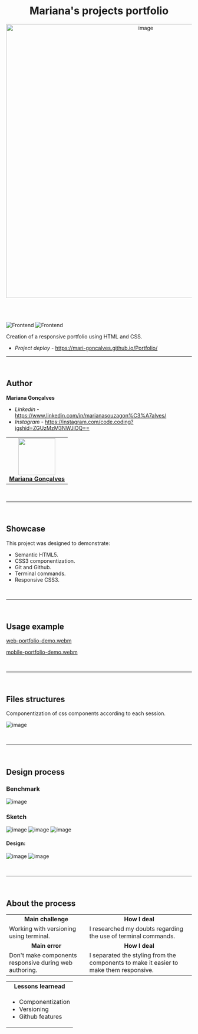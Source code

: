 <h1 align="center"> Mariana's projects portfolio </h1>

<div align="center">
  <img width="742" alt="image" src="https://github.com/Mari-Goncalves/Portfolio/assets/120994185/bbf9d3db-e8d9-47a8-85f3-be272fc34ffe">
</div>

<br>
<br>
<br>

![Frontend](https://img.shields.io/badge/Frontend-HTML5-orange?style=for-the-badge&logo=appveyor)
![Frontend](https://img.shields.io/badge/Style-CSS3-blue?style=for-the-badge&logo=appveyor)


Creation of a responsive portfolio using HTML and CSS.
* *Project deploy* - https://mari-goncalves.github.io/Portfolio/ 

---

<br>

## Author

**Mariana Gonçalves** 

* *Linkedin* - https://www.linkedin.com/in/marianasouzagon%C3%A7alves/
* *Instagram* - https://instagram.com/code.coding?igshid=ZGUzMzM3NWJiOQ== 

<table>
  <tr>
    <td align="center"><a href="https://github.com/Mari-Goncalves"><img src="https://github.com/Mari-Goncalves/Portfolio/assets/120994185/7a7a7da0-219a-40e8-9cc7-6e4ec557cf85" width="100px;" alt=""/>
      <br /><sub><b><a href="https://github.com/Mari-Goncalves">Mariana Gonçalves</a></b>
      </sub></a><br/></td>
  </tr>
</table>


<br>

---

<br>

## Showcase

This project was designed to demonstrate:

* Semantic HTML5.
* CSS3 componentization.
* Git and Github.
* Terminal commands.
* Responsive CSS3.

<br>

---

<br>

## Usage example

[web-portfolio-demo.webm](https://github.com/Mari-Goncalves/Portfolio/assets/120994185/48a39c36-a925-4076-9f0c-1465c0551684)

[mobile-portfolio-demo.webm](https://github.com/Mari-Goncalves/Portfolio/assets/120994185/faacc57d-92db-4004-a07c-f1b8a01718e9)

<br>

---

<br>

## Files structures

Componentization of css components according to each session.

![image](https://github.com/Mari-Goncalves/Portfolio/assets/120994185/d5e39091-e3f1-43d0-a13c-4f08bbea9140)


<br>

---

<br>

## Design process

### Benchmark

![image](https://github.com/Mari-Goncalves/Portfolio/assets/120994185/dd79c0ca-8ec2-4698-903c-0d73518eae0d)

### Sketch

![image](https://github.com/Mari-Goncalves/Portfolio/assets/120994185/248428e8-a042-48c5-ba76-1b144396bb4a)
![image](https://github.com/Mari-Goncalves/Portfolio/assets/120994185/dfec14dd-b9fa-4454-8c4e-7da27fd6c76b)
![image](https://github.com/Mari-Goncalves/Portfolio/assets/120994185/205acf39-2885-44bf-bb1d-3ad97929d3df)

#### Design:

![image](https://github.com/Mari-Goncalves/Portfolio/assets/120994185/8bcb7fdb-3de6-4e73-8e36-de16b9dc5bba)
![image](https://github.com/Mari-Goncalves/Portfolio/assets/120994185/c020d0f9-5af3-4ab0-8c34-d5be39136235)


<br>

---

<br>

## About the process
<table>
  <tr>
  <td align="center"><b>Main challenge</b></td>
  <td align="center"><b>How I deal</b></td>
  <tr/>
  <td align="left">Working with versioning using terminal.</td>
  <td align="left">I researched my doubts regarding the use of terminal commands.</td>
 </tr>
  <td align="center"><b>Main error</b></td>
  <td align="center"><b>How I deal</b></td>
  <tr/>
  <td align="left">Don't make components responsive during web authoring.</td>
  <td align="left">I separated the styling from the components to make it easier to make them responsive.</td>
 </tr>
 </tr>
 </table>
 
 <table>
  <td align="center"><b>Lessons learnead</b></td>
  <tr/>
  <td align="left">
  <ul>
  <li>Componentization</li>
  <li>Versioning</li>
  <li>Github features</li>
  </ul>
  </td>
 </tr>
</table>

<br>
